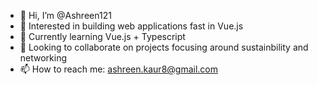 - 👋 Hi, I’m @Ashreen121 
- 👀 Interested in building web applications fast in Vue.js
- 🌱 Currently learning Vue.js + Typescript
- 💞️ Looking to collaborate on projects focusing around sustainbility and networking
- 📫 How to reach me: ashreen.kaur8@gmail.com

<!---
Ashreen121/Ashreen121 is a ✨ special ✨ repository because its `README.md` (this file) appears on your GitHub profile.
You can click the Preview link to take a look at your changes.
--->
